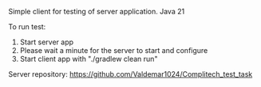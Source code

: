 Simple client for testing of server application.
Java 21

To run test:
1. Start server app
2. Please wait a minute for the server to start and configure
3. Start client app with "./gradlew clean run"

Server repository:
https://github.com/Valdemar1024/Complitech_test_task
